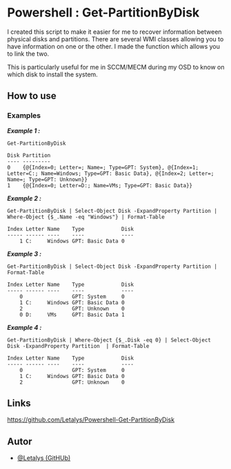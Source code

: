 
# Powershell : Get-PartitionByDisk

I created this script to make it easier for me to recover information between physical disks and partitions. There are several WMI classes allowing you to have information on one or the other. I made the function which allows you to link the two. 

This is particularly useful for me in SCCM/MECM during my OSD to know on which disk to install the system.






## How to use

### Examples

__*Example 1 :*__

```
Get-PartitionByDisk
```

```
Disk Partition
---- ---------
0    {@{Index=0; Letter=; Name=; Type=GPT: System}, @{Index=1; Letter=C:; Name=Windows; Type=GPT: Basic Data}, @{Index=2; Letter=; Name=; Type=GPT: Unknown}}
1    {@{Index=0; Letter=D:; Name=VMs; Type=GPT: Basic Data}}
```

__*Example 2 :*__

```
Get-PartitionByDisk | Select-Object Disk -ExpandProperty Partition | Where-Object {$_.Name -eq "Windows"} | Format-Table
```

```
Index Letter Name    Type            Disk
----- ------ ----    ----            ----
    1 C:     Windows GPT: Basic Data 0
```
__*Example 3 :*__

```
Get-PartitionByDisk | Select-Object Disk -ExpandProperty Partition | Format-Table
```

```
Index Letter Name    Type            Disk
----- ------ ----    ----            ----
    0                GPT: System     0
    1 C:     Windows GPT: Basic Data 0
    2                GPT: Unknown    0
    0 D:     VMs     GPT: Basic Data 1
```

__*Example 4 :*__

```
Get-PartitionByDisk | Where-Object {$_.Disk -eq 0} | Select-Object Disk -ExpandProperty Partition  | Format-Table
```

```
Index Letter Name    Type            Disk
----- ------ ----    ----            ----
    0                GPT: System     0
    1 C:     Windows GPT: Basic Data 0
    2                GPT: Unknown    0
```
## Links
https://github.com/Letalys/Powershell-Get-PartitionByDisk


## Autor
- [@Letalys (GitHUb)](https://www.github.com/Letalys)
